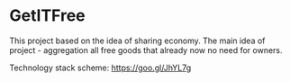 # GetITFree
This project based on the idea of sharing economy. 
The main idea of project - aggregation all free goods that already now no need for owners.

Technology stack scheme: https://goo.gl/JhYL7g
